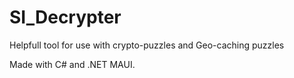 # SI_Decrypter
Helpfull tool for use with crypto-puzzles and Geo-caching puzzles

Made with C# and .NET MAUI.
